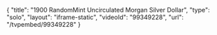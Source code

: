 {
    "title": "1900 RandomMint Uncirculated Morgan Silver Dollar",
    "type": "solo",
    "layout": "iframe-static",
    "videoId": "99349228",
    "url": "\/tvpembed\/99349228"
}